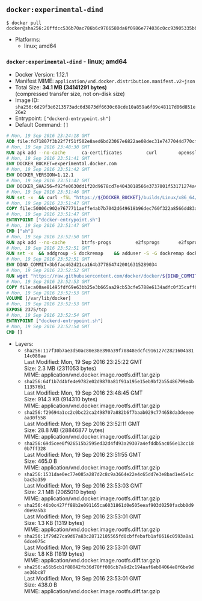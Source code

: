 ## `docker:experimental-dind`

```console
$ docker pull docker@sha256:26ffdcc536b70ac786b6c9766580da6f0986e774036c0cc93905335bb00794ba
```

-	Platforms:
	-	linux; amd64

### `docker:experimental-dind` - linux; amd64

-	Docker Version: 1.12.1
-	Manifest MIME: `application/vnd.docker.distribution.manifest.v2+json`
-	Total Size: **34.1 MB (34141291 bytes)**  
	(compressed transfer size, not on-disk size)
-	Image ID: `sha256:6d29f3e6213573adc6d3873df6630c68cde10a859a6f09c48117d06d851e26e2`
-	Entrypoint: `["dockerd-entrypoint.sh"]`
-	Default Command: `[]`

```dockerfile
# Mon, 19 Sep 2016 23:24:18 GMT
ADD file:fd71807f3b22f7f51f502e8aed6bd23067e6822ae08dec31e7477044d770cf48 in / 
# Mon, 19 Sep 2016 23:48:30 GMT
RUN apk add --no-cache 		ca-certificates 		curl 		openssl
# Mon, 19 Sep 2016 23:51:41 GMT
ENV DOCKER_BUCKET=experimental.docker.com
# Mon, 19 Sep 2016 23:51:42 GMT
ENV DOCKER_VERSION=1.12.1
# Mon, 19 Sep 2016 23:51:42 GMT
ENV DOCKER_SHA256=f92fe0630dd1f20d9678cd7e4043018566e3737001f53171274a4a6ed6baaa08
# Mon, 19 Sep 2016 23:51:46 GMT
RUN set -x 	&& curl -fSL "https://${DOCKER_BUCKET}/builds/Linux/x86_64/docker-${DOCKER_VERSION}.tgz" -o docker.tgz 	&& echo "${DOCKER_SHA256} *docker.tgz" | sha256sum -c - 	&& tar -xzvf docker.tgz 	&& mv docker/* /usr/local/bin/ 	&& rmdir docker 	&& rm docker.tgz 	&& docker -v
# Mon, 19 Sep 2016 23:51:47 GMT
COPY file:50006c902e7677711aeffe4ab7b7042d649618b96dec760f322a8566dd83ab25 in /usr/local/bin/ 
# Mon, 19 Sep 2016 23:51:47 GMT
ENTRYPOINT ["docker-entrypoint.sh"]
# Mon, 19 Sep 2016 23:51:47 GMT
CMD ["sh"]
# Mon, 19 Sep 2016 23:52:50 GMT
RUN apk add --no-cache 		btrfs-progs 		e2fsprogs 		e2fsprogs-extra 		iptables 		xfsprogs 		xz
# Mon, 19 Sep 2016 23:52:51 GMT
RUN set -x 	&& addgroup -S dockremap 	&& adduser -S -G dockremap dockremap 	&& echo 'dockremap:165536:65536' >> /etc/subuid 	&& echo 'dockremap:165536:65536' >> /etc/subgid
# Mon, 19 Sep 2016 23:52:51 GMT
ENV DIND_COMMIT=3b5fac462d21ca164b3778647420016315289034
# Mon, 19 Sep 2016 23:52:52 GMT
RUN wget "https://raw.githubusercontent.com/docker/docker/${DIND_COMMIT}/hack/dind" -O /usr/local/bin/dind 	&& chmod +x /usr/local/bin/dind
# Mon, 19 Sep 2016 23:52:53 GMT
COPY file:a00ae81495fdf69e63bb25e3b665aa29cb53cfe5788e6134adfc0f35caff6295 in /usr/local/bin/ 
# Mon, 19 Sep 2016 23:52:53 GMT
VOLUME [/var/lib/docker]
# Mon, 19 Sep 2016 23:52:53 GMT
EXPOSE 2375/tcp
# Mon, 19 Sep 2016 23:52:54 GMT
ENTRYPOINT ["dockerd-entrypoint.sh"]
# Mon, 19 Sep 2016 23:52:54 GMT
CMD []
```

-	Layers:
	-	`sha256:117f30b7ae3d50ac80e38e390a39f70848edcfc916127c2821604a8114c080aa`  
		Last Modified: Mon, 19 Sep 2016 23:25:22 GMT  
		Size: 2.3 MB (2311053 bytes)  
		MIME: application/vnd.docker.image.rootfs.diff.tar.gzip
	-	`sha256:64f1b7d4bfe4e9782e02d9870a81f91a195e15eb9bf2b55486799e4b113576b1`  
		Last Modified: Mon, 19 Sep 2016 23:48:45 GMT  
		Size: 914.3 KB (914310 bytes)  
		MIME: application/vnd.docker.image.rootfs.diff.tar.gzip
	-	`sha256:f29694a1cc2c0bc22ca2498707a882b6f7baab029c774658da3deeeeaa30f558`  
		Last Modified: Mon, 19 Sep 2016 23:52:11 GMT  
		Size: 28.8 MB (28846877 bytes)  
		MIME: application/vnd.docker.image.rootfs.diff.tar.gzip
	-	`sha256:69d5cee0f926515b2595ed32d4fd93a29307a4efddb5ac056e13cc180b7ff328`  
		Last Modified: Mon, 19 Sep 2016 23:51:55 GMT  
		Size: 465.0 B  
		MIME: application/vnd.docker.image.rootfs.diff.tar.gzip
	-	`sha256:1531dae0ec77e085a287d2c8c9a3664e22e4c65dd7e3e8bad1e45e1cbac5a359`  
		Last Modified: Mon, 19 Sep 2016 23:53:03 GMT  
		Size: 2.1 MB (2065010 bytes)  
		MIME: application/vnd.docker.image.rootfs.diff.tar.gzip
	-	`sha256:46b0c427ff88b2e091165ca6031861d0e505eeaf903d0250facbb0d9d0e9a5b3`  
		Last Modified: Mon, 19 Sep 2016 23:53:01 GMT  
		Size: 1.3 KB (1319 bytes)  
		MIME: application/vnd.docker.image.rootfs.diff.tar.gzip
	-	`sha256:1f79d27ca9d67a83c28712105565fd0cbffebafb1af6616c0593a8a16dce075c`  
		Last Modified: Mon, 19 Sep 2016 23:53:01 GMT  
		Size: 1.8 KB (1819 bytes)  
		MIME: application/vnd.docker.image.rootfs.diff.tar.gzip
	-	`sha256:a56b5cb1f88042fb36d70ff006cb7a9d2c194aaf6eb04064e8f6be9dae36bc87`  
		Last Modified: Mon, 19 Sep 2016 23:53:01 GMT  
		Size: 438.0 B  
		MIME: application/vnd.docker.image.rootfs.diff.tar.gzip
